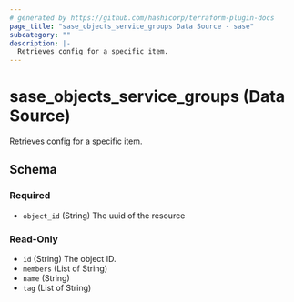 ```yaml
---
# generated by https://github.com/hashicorp/terraform-plugin-docs
page_title: "sase_objects_service_groups Data Source - sase"
subcategory: ""
description: |-
  Retrieves config for a specific item.
---
```


# sase_objects_service_groups (Data Source)

Retrieves config for a specific item.



<!-- schema generated by tfplugindocs -->
## Schema

### Required

- `object_id` (String) The uuid of the resource

### Read-Only

- `id` (String) The object ID.
- `members` (List of String)
- `name` (String)
- `tag` (List of String)


